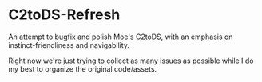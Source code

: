 # C2toDS-Refresh
An attempt to bugfix and polish Moe's C2toDS, with an emphasis on instinct-friendliness and navigability.

Right now we're just trying to collect as many issues as possible while I do my best to organize the original code/assets.
